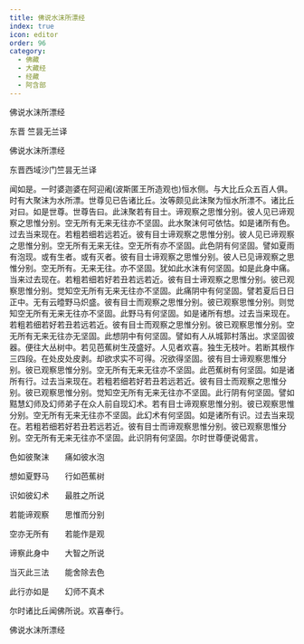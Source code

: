```yaml
---
title: 佛说水沫所漂经
index: true
icon: editor
order: 96
category:
  - 佛藏
  - 大藏经
  - 经藏
  - 阿含部
---
```


  佛说水沫所漂经  

东晋 竺昙无兰译  

佛说水沫所漂经  

东晋西域沙门竺昙无兰译  

闻如是。一时婆迦婆在阿迎阇(波斯匿王所造观也)恒水侧。与大比丘众五百人俱。时有大聚沫为水所漂。世尊见已告诸比丘。汝等颇见此沫聚为恒水所漂不。诸比丘对曰。如是世尊。世尊告曰。此沫聚若有目士。谛观察之思惟分别。彼人见已谛观察之思惟分别。空无所有无来无往亦不坚固。此水聚沫何可依怙。如是诸所有色。过去当来现在。若粗若细若远若近。彼有目士谛观察之思惟分别。彼人见已谛观察之思惟分别。空无所有无来无往。空无所有亦不坚固。此色阴有何坚固。譬如夏雨有泡现。或有生者。或有灭者。彼有目士谛观察之思惟分别。彼人已见谛观察之思惟分别。空无所有。无来无往。亦不坚固。犹如此水沫有何坚固。如是此身中痛。当来过去现在。若粗若细若好若丑若远若近。彼有目士谛观察之思惟分别。彼已观察思惟分别。觉知空无所有无来无往亦不坚固。此痛阴中有何坚固。譬若夏后日日正中。无有云曀野马炽盛。彼有目士而观察之思惟分别。彼已观察思惟分别。则觉知空无所有无来无往亦不坚固。此野马有何坚固。如是诸所有想。过去当来现在。若粗若细若好若丑若远若近。彼有目士而观察之思惟分别。彼已观察思惟分别。空无所有无来无往亦无坚固。此想阴中有何坚固。譬如有人从城郭村落出。求坚固彼器。便往大丛树中。若见芭蕉树生茂盛好。人见者欢喜。独生无枝叶。若断其根作三四段。在处皮处皮剥。却欲求实不可得。况欲得坚固。彼有目士谛观察思惟分别。彼已观察思惟分别。空无所有无来无往亦不坚固。此芭蕉树有何坚固。如是诸所有行。过去当来现在。若粗若细若好若丑若远若近。彼有目士而观察之思惟分别。彼已观察思惟分别。觉知空无所有无来无往亦不坚固。此行阴有何坚固。譬如黠慧幻师及幻师弟子在众人前自现幻术。若有目士谛观察思惟分别。彼已观察思惟分别。空无所有无来无往亦不坚固。此幻术有何坚固。如是诸所有识。过去当来现在。若粗若细若好若丑若远若近。彼有目士而谛观察思惟分别。彼已观察思惟分别。空无所有无来无往亦不坚固。此识阴有何坚固。尔时世尊便说偈言。  

色如彼聚沫　　痛如彼水泡  

想如夏野马　　行如芭蕉树  

识如彼幻术　　最胜之所说  

若能谛观察　　思惟而分别  

空亦无所有　　若能作是观  

谛察此身中　　大智之所说  

当灭此三法　　能舍除去色  

此行亦如是　　幻师不真术  

尔时诸比丘闻佛所说。欢喜奉行。  

佛说水沫所漂经  
